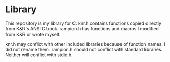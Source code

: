 # Library

This repository is my library for C. knr.h contains functions copied directly from K&R's ANSI C book. rampion.h has functions and macros I modified from K&R or wrote myself. 

knr.h may conflict with other included libraries because of function names. I did not rename them. rampion.h should not conflict with standard libraries. Neither will conflict with stdio.h. 
